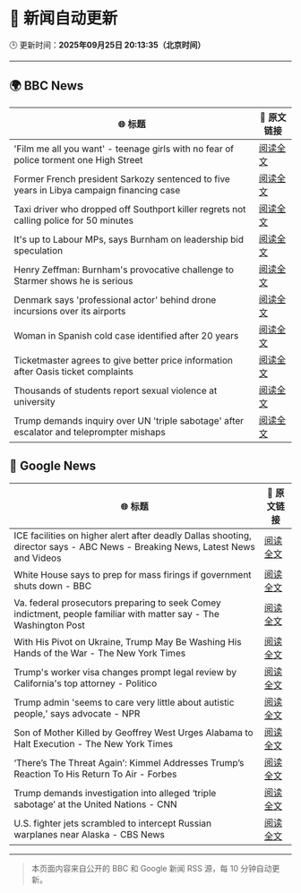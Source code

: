 # 🧠 新闻自动更新

🕒 更新时间：**2025年09月25日 20:13:35（北京时间）**

---

## 🌍 BBC News

| 🌐 标题 | 🔗 原文链接 |
|--------|-------------|
| 'Film me all you want' - teenage girls with no fear of police torment one High Street | [阅读全文](https://www.bbc.com/news/articles/c0q751vlxw1o?at_medium=RSS&at_campaign=rss) |
| Former French president Sarkozy sentenced to five years in Libya campaign financing case | [阅读全文](https://www.bbc.com/news/articles/cp98kepmj9lo?at_medium=RSS&at_campaign=rss) |
| Taxi driver who dropped off Southport killer regrets not calling police for 50 minutes | [阅读全文](https://www.bbc.com/news/articles/cpd96g46vzwo?at_medium=RSS&at_campaign=rss) |
| It's up to Labour MPs, says Burnham on leadership bid speculation | [阅读全文](https://www.bbc.com/news/articles/c7v1m873mjyo?at_medium=RSS&at_campaign=rss) |
| Henry Zeffman: Burnham's provocative challenge to Starmer shows he is serious | [阅读全文](https://www.bbc.com/news/articles/cx275r1l3xpo?at_medium=RSS&at_campaign=rss) |
| Denmark says 'professional actor' behind drone incursions over its airports | [阅读全文](https://www.bbc.com/news/articles/c7401vk4lgzo?at_medium=RSS&at_campaign=rss) |
| Woman in Spanish cold case identified after 20 years | [阅读全文](https://www.bbc.com/news/articles/cj4yqwnl1q7o?at_medium=RSS&at_campaign=rss) |
| Ticketmaster agrees to give better price information after Oasis ticket complaints | [阅读全文](https://www.bbc.com/news/articles/cqxzqvw4lv8o?at_medium=RSS&at_campaign=rss) |
| Thousands of students report sexual violence at university | [阅读全文](https://www.bbc.com/news/articles/cq65z20pde2o?at_medium=RSS&at_campaign=rss) |
| Trump demands inquiry over UN 'triple sabotage' after escalator and teleprompter mishaps | [阅读全文](https://www.bbc.com/news/articles/c3dr0zrr1kpo?at_medium=RSS&at_campaign=rss) |

## 📰 Google News

| 🌐 标题 | 🔗 原文链接 |
|--------|-------------|
| ICE facilities on higher alert after deadly Dallas shooting, director says - ABC News - Breaking News, Latest News and Videos | [阅读全文](https://news.google.com/rss/articles/CBMiowFBVV95cUxNS1Ewcnl0cHhVd2xydjM5QkZ6MGxNLXltUXYzWDR1MnZrRWQyT2Z0TDJiWGFJQW43ckdxV0lKcXhZaE9ZWjVWbk43ZzdlRm9YR0k2bERhOE1kLTc4S2x1MjBEb2NTd0xXeURwMl9WbU9KM25RaC1URjcxcHZ4RzVzSkU0WWtLMGFmVDg0NW1hYTMzNnlaUWVkWWd2dlJ0QnpOMkZz0gGoAUFVX3lxTE96SjVNbnYwdGEwN0tXSGlYaWxuLWtLbUhoczBwSmhubElUbGVPNkpNOElzejFlZF9ldFd5SXBwUU9YdUZDMnV3YXhoc1BfNW43R09jMl9PLXlwdzlSSzNUNzJkTWkyamx5X3BzcC1XelBlWnBiOW9Nakl3dVhDaWxNMjRtWjd4NkpqcWVkQnRvWUM5Z2Fna0FzQnFBQ0NlYnBuNU9KdmM5dA?oc=5) |
| White House says to prep for mass firings if government shuts down - BBC | [阅读全文](https://news.google.com/rss/articles/CBMiWkFVX3lxTE53STZqLVNkcEhGTTc2V01Fd2FNdjhiVUZnRGZwLVVtZ3FuaU5RanNqM3JSb1F2aUVlT2ZnYVItWmVqZ3c4dWdlMDJMLW5WR0FsX1NDdnFCcmw5d9IBX0FVX3lxTE9JV1ZoQ2w2b3VHcXpHSlJhTXNLdTJIazUza2xocFUxanhWUUJBb3FTcHgtRjl4cFRnZnkyYnJuT3Q2RnR0WXd0ejlRUFJaV3JXdEVrbmRNNW1abUJhS3hz?oc=5) |
| Va. federal prosecutors preparing to seek Comey indictment, people familiar with matter say - The Washington Post | [阅读全文](https://news.google.com/rss/articles/CBMiowFBVV95cUxOZ2NHbmVmQ2w1TlJ3Z2F6ZTlkRURjajVxUUNObWlsbVdKVGRNLXpnOXVfbE9RRzZHR3drUFdpc3ctVDkzQ0s4SUZXMFFBbDJfS3hMTWxtNEM1b3VjWURBdUlhNjFnZWRIU2dFMUQ3SmVfZVVKMy16dmprN3J0OTFBUTlGSFFyZW9lMUUyOVg0dks3RTV2TERMYkpNa3NwWk9rSFZB?oc=5) |
| With His Pivot on Ukraine, Trump May Be Washing His Hands of the War - The New York Times | [阅读全文](https://news.google.com/rss/articles/CBMic0FVX3lxTE1vTGdWOGFuMjh1THZxemZnbkpFbXc5OThySGhTV0x2QTZpQndfYThTQ29jXzl6ekdaR2RuT1k5OURuZ3RtaURnNnlMZl91T2p0TWQ4clJWZWRaZWg2Qk5FSXgyNXFXa19LRWxPZk5CTXZrQU0?oc=5) |
| Trump's worker visa changes prompt legal review by California's top attorney - Politico | [阅读全文](https://news.google.com/rss/articles/CBMikgFBVV95cUxNd2I1WXNkY3hueHFBeUZ2blJmUDZKNU1hZTYtNTN6R01sRUl5MEhUNVBIYWNlNktxUF9RNDNBOG5hcmFFTU9MeUJ5SWJEb3VLUDl6dU1tZGxQTGNjdExLbFpnNHIxbGJhRmo3YlR0MnJVRHEwYjMyYXRNaklKMnpXekdUMDBfUDdqaFlleFRIVkFnUQ?oc=5) |
| Trump admin 'seems to care very little about autistic people,' says advocate - NPR | [阅读全文](https://news.google.com/rss/articles/CBMihgFBVV95cUxQZGdQcktVRjF1QVpORFhScG9XM05sXzNKNGJ5VWF5c29wR2pMVThyS0RlN0pWS3dCOGptalBzbHJ5WUtkNmZNdDJRaElsY0NIa2U1NXJIRlgzYjRjcDNrZTVtb1FndG81dE9kdHo4VWpCTDBEbjdoOTN3b2NVNXhKMXlPcFV0Zw?oc=5) |
| Son of Mother Killed by Geoffrey West Urges Alabama to Halt Execution - The New York Times | [阅读全文](https://news.google.com/rss/articles/CBMikgFBVV95cUxNb09yTXNnQ2g4ZHM4ZGVIczZIUmVCaVBDZTlFZHFsaFNnN1lHVnBySzNld0hDRVJ5TXROOUxwQlZZamFNUEw2RDBJT2Jrd3pmZmxHbV9BS2FGX1dkTlNBUm1odERWVVpPT3cxNFFrWjI4RjdNNDRnRXRKYmsyX1BYc2R5RkV1ZVBERFljX2V5WTFPZw?oc=5) |
| ‘There’s The Threat Again’: Kimmel Addresses Trump’s Reaction To His Return To Air - Forbes | [阅读全文](https://news.google.com/rss/articles/CBMiywFBVV95cUxPekxKdHhHQk9vX2gySFBOOFYyN1JQbzVVaHJGTzVRM1luMGtVZDRFVHVQMmo0eVk3TWRNcktMaG9YaDNXVDFLNmR5WjMyZXVuQzJwSjVTZ1ZsS1J5NFhheGJNZUpLMkZSaW44WGU1R3JFaWlFRWpud015ODJ4Y2VpQkxFVjJmNV92NjJuZ2hUbHZWZXNtX2NJY1JTeHlLbFJOdFpRaTlEczRXWk1aN2dBLWZ0MVJ2czMyWEhoMWJ2OFhSQV9iR0pTSlhIUQ?oc=5) |
| Trump demands investigation into alleged ‘triple sabotage’ at the United Nations - CNN | [阅读全文](https://news.google.com/rss/articles/CBMipwFBVV95cUxPYlAtUjM3ckZsbEJiX19tSTh6Y2VLMjdUSDhNYWswWVdDSzJLRnFJTFBYQ09HRV9SMnlPS3dNakFmRWJhTjVHMUJFLWxKVlZ0M0hjaktSTGVzUTd6YnRHZDFILXliUk5KMmVQTnJrTlVRRE9RNjFUZlFwTTRVeG9GMjVsQTVmbFlXbWkzOHZpbFhyNDJOb00wMUxnbERXaEJJdVE4Q0RnTQ?oc=5) |
| U.S. fighter jets scrambled to intercept Russian warplanes near Alaska - CBS News | [阅读全文](https://news.google.com/rss/articles/CBMiowFBVV95cUxQOTZMYWFOcFNFTkI0SkxXc2tuV0dod04wZ25hWE1PUFc1NUlPQTJIc2Y0MTV6c2lzNGNfZllPRkZVTGhrUWhqQkJkN1FHdEtRQXlsV3gyUHJTZkJtSk5aUDlaWmM4ekxmRS12X0pzTlc4OUU2Tl9qY0NYM1QwamR0OTFaV1RpS0VSVFhnLXE0eUlMcWVmZ3ZDYW45eTJIdXRMQ1dZ0gGoAUFVX3lxTE80SkJldVhqYldUZzVoZ2NhUmZlVktwSWJHLWFmRDdIT0dubHdVRE9qeXNUX1V1bDE3OHY4UDBxbVZRbTc1cmozLVp5N1BNelVvLW4waFpaeWh1NFVGQ2RubDV6a3R3VHN6N0FiUmJMSUZsV2hfOEtLV0dhVlFMZkh0RFBJR3YwQVFnTGVIakxxS2JkVF9CSXFERmlDMWJGSkhjaFVZc3BwRQ?oc=5) |

---
> 本页面内容来自公开的 BBC 和 Google 新闻 RSS 源，每 10 分钟自动更新。